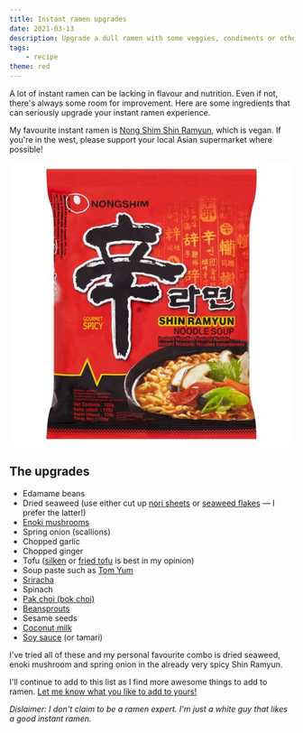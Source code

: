 ```yaml
---
title: Instant ramen upgrades
date: 2021-03-13
description: Upgrade a dull ramen with some veggies, condiments or other additions. Here are my picks!
tags:
    - recipe
theme: red
---
```


A lot of instant ramen can be lacking in flavour and nutrition. Even if not, there's always some room for improvement. Here are some ingredients that can seriously upgrade your instant ramen experience. 

My favourite instant ramen is [Nong Shim Shin Ramyun](https://singkeefoods.co.uk/gb/noodles/85-nongshim-shin-ramyun-noodle-soup-120g-8801043150620.html), which is vegan. If you're in the west, please support your local Asian supermarket where possible!

![Nong Shim Shin Ramyun spicy noodle soup in packaging.](2021-03-13-nong-shim-shin-ramyun-noodle-soup.jpeg)

## The upgrades

* Edamame beans
* Dried seaweed (use either cut up [nori sheets](https://singkeefoods.co.uk/gb/condiments/2157-nagai-s-roasted-seaweed-sushinori-28g.html) or [seaweed flakes](https://singkeefoods.co.uk/gb/home/2257-wel-pac-fueru-wakame-567-g.html) — I prefer the latter!)
* [Enoki mushrooms](https://singkeefoods.co.uk/gb/fresh-asian/467-herman-kuijper-enoki-mushroom-100g-8717624002311.html)
* Spring onion (scallions)
* Chopped garlic
* Chopped ginger
* Tofu ([silken](https://singkeefoods.co.uk/gb/fresh-asian/448-oriental-dragon-pasteurised-silken-tofu-350g-5060071580677.html) or [fried tofu](https://singkeefoods.co.uk/gb/fresh-asian/471-fried-tofu-slices-170g.html) is best in my opinion)
* Soup paste such as [Tom Yum](https://singkeefoods.co.uk/gb/hot-pot-soup-bases/1672-penta-instant-thai-yum-soup-paste-500g-8851081543304.html)
* [Sriracha](https://singkeefoods.co.uk/gb/condiments/903-healthy-boy-sriracha-hot-chilli-sauce.html)
* Spinach
* [Pak choi (bok choi)](https://singkeefoods.co.uk/gb/fresh-asian/1788-pak-choi-300g.html)
* [Beansprouts](https://singkeefoods.co.uk/gb/fresh-asian/485-bean-sprouts-260g.html)
* Sesame seeds
* [Coconut milk](https://singkeefoods.co.uk/gb/aroy-d/570-aroy-d-coconut-milk-400g-016229005122.html)
* [Soy sauce](https://singkeefoods.co.uk/gb/soy-sauce-fish-sauce/176-kikkoman-naturally-brewed-soy-sauce-250ml.html) (or tamari)

I've tried all of these and my personal favourite combo is dried seaweed, enoki mushroom and spring onion in the already very spicy Shin Ramyun. 

I'll continue to add to this list as I find more awesome things to add to ramen. [Let me know what you like to add to yours!](https://twitter.com/intent/tweet?text=@joejoinerr)

_Dislaimer: I don't claim to be a ramen expert. I'm just a white guy that likes a good instant ramen._
